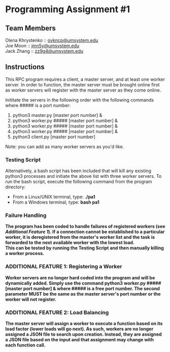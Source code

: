 # Programming Assignment #1

## Team Members

Olena Khrystenko :: ovkncp@umsystem.edu<br>
Joe Moon :: jmn5y@umsystem.edu<br>
Jack Zhang :: zz9g4@umsystem.edu<br>

## Instructions

This RPC program requires a client, a master server, and at least one worker server. In order to function, the master server must be brought online first as worker servers will register with the master server as they come online.

Inititate the servers in the following order with the following commands where ##### is a port number:

<ol>
    <li>python3 master.py [master port number] &</li>
    <li>python3 worker.py ##### [master port number] &</li>
    <li>python3 worker.py ##### [master port number] &</li>
    <li>python3 worker.py ##### [master port number] &</li>
    <li>python3 client.py [master port number]</li>
</ol>

Note: you can add as many worker servers as you'd like. <br>

### Testing Script

Alternatively, a bash script has been included that will kill any existing python3 processes and initiate the above list with three worker servers. To run the bash script, execute the following command from the program directory: <br>

<ul>
    <li>From a Linux/UNIX terminal, type: <b>./pa1</b></li>
    <li>From a Windows terminal, type: <b>bash pa1</li>
 </ul>

### Failure Handling

The program has been coded to handle failures of registered workers (see <i>Additional Feature 1</i>). If a connection cannot be established to a particular worker, it is deregistered from the master's worker list and the task is forwarded to the next available worker with the lowest load.<br>
This can be tested by running the Testing Script and then manually killing a worker process.

### ADDITIONAL FEATURE 1: Registering a Worker

Worker servers are no longer hard coded into the program and will be dynamically added. Simply use the command <b>python3 worker.py ##### [master port number] &</b> where ##### is a free port number. The second parameter MUST be the same as the master server's port number or the worker will not register.

### ADDITIONAL FEATURE 2: Load Balancing

The master server will assign a worker to execute a function based on its load factor (lower loads will go next). As such, workers are no longer assigned a JSON file to search upon creation. Instead, they are assigned a JSON file based on the input and that assignment may change with each function call.
